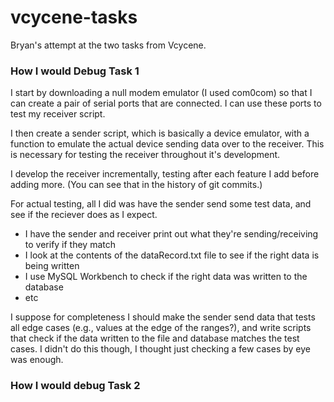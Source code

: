 # vcycene-tasks
Bryan's attempt at the two tasks from Vcycene.

### How I would Debug Task 1
I start by downloading a null modem emulator (I used com0com) so that I can create a pair of 
serial ports that are connected. I can use these ports to test my receiver script.

I then create a sender script, which is basically a device emulator, with a function to emulate the actual device
sending data over to the receiver. This is necessary for testing the receiver throughout it's development.

I develop the receiver incrementally, testing after each feature I add before adding more. (You can see that in the history of git commits.)

For actual testing, all I did was have the sender send some test data, and see if the reciever does as I expect.
 - I have the sender and receiver print out what they're sending/receiving to verify if they match
 - I look at the contents of the dataRecord.txt file to see if the right data is being written
 - I use MySQL Workbench to check if the right data was written to the database
 - etc

I suppose for completeness I should make the sender send data that tests all edge cases (e.g., values at the edge of the ranges?), and write scripts that check if the data written to the file and database matches the test cases. 
I didn't do this though, I thought just checking a few cases by eye was enough.

### How I would debug Task 2